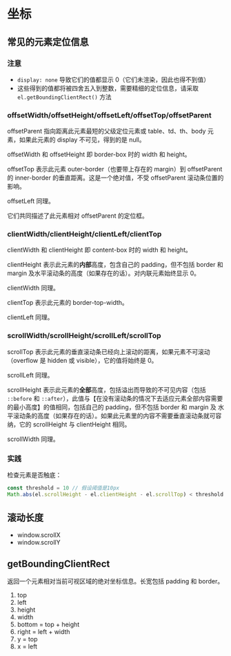 # 坐标

## 常见的元素定位信息

### 注意

- `display: none` 导致它们的值都显示 0（它们未渲染，因此也得不到值）
- 这些得到的值都将被四舍五入到整数，需要精细的定位信息，请采取 `el.getBoundingClientRect()` 方法

### offsetWidth/offsetHeight/offsetLeft/offsetTop/offsetParent

offsetParent 指向距离此元素最短的父级定位元素或 table、td、th、body 元素，如果此元素的 display 不可见，得到的是 null。

offsetWidth 和 offsetHeight 即 border-box 时的 width 和 height。

offsetTop 表示此元素 outer-border（也要带上存在的 margin）到 offsetParent 的 inner-border 的垂直距离。这是一个绝对值，不受 offsetParent 滚动条位置的影响。

offsetLeft 同理。

它们共同描述了此元素相对 offsetParent 的定位框。

### clientWidth/clientHeight/clientLeft/clientTop

clientWidth 和 clientHeight 即 content-box 时的 width 和 height。

clientHeight 表示此元素的**内部**高度，包含自己的 padding，但不包括 border 和 margin 及水平滚动条的高度（如果存在的话）。对内联元素始终显示 0。

clientWidth 同理。

clientTop 表示此元素的 border-top-width。

clientLeft 同理。

### scrollWidth/scrollHeight/scrollLeft/scrollTop

scrollTop 表示此元素的垂直滚动条已经向上滚动的距离，如果元素不可滚动（overflow 是 hidden 或 visible），它的值将始终是 0。

scrollLeft 同理。

scrollHeight 表示此元素的**全部**高度，包括溢出而导致的不可见内容（包括 `::before` 和 `::after`），此值与【在没有滚动条的情况下去适应元素全部内容需要的最小高度】的值相同，包括自己的 padding，但不包括 border 和 margin 及 水平滚动条的高度（如果存在的话）。如果此元素里的内容不需要垂直滚动条就可容纳，它的 scrollHeight 与 clientHeight 相同。

scrollWidth 同理。

### 实践

检查元素是否触底：

```js
const threshold = 10 // 假设阈值是10px
Math.abs(el.scrollHeight - el.clientHeight - el.scrollTop) < threshold // 触底
```

## 滚动长度

- window.scrollX
- window.scrollY

## getBoundingClientRect

返回一个元素相对当前可视区域的绝对坐标信息。长宽包括 padding 和 border。

1. top
2. left
3. height
4. width
5. bottom = top + height
6. right = left + width
7. y = top
8. x = left
